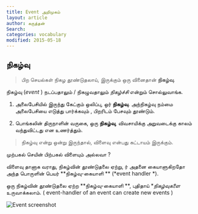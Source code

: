 ```yaml
---
title: Event அறிமுகம்
layout: article 
author: கருத்தன்
Search:  
categories: vocabulary
modified: 2015-05-18
---
```

நிகழ்வு
--

> பிற செயல்கள் நிகழ தூண்டுதலாய்,  இருக்கும் ஒரு வினைதான் **நிகழ்வு**.

நிகழ்வு (*event* ) நடப்பதாலும் / நிகழுவதாலும்  *நிகழ்ச்சி* என்றும் சொல்லுவாங்க.  

1. அலைபேசியில் இருந்து  கேட்கும் ஒலிப்பு,  ஒர்  **நிகழ்வு**.
	  அந்நிகழ்வு நம்மை அலைபேசியை  எடுத்து  பார்க்கவும் , பிறரிடம் பேசவும் தூண்டும்.

2.  பொங்கலின் திருநாளின் வருகை, ஒரு **நிகழ்வு**, விவசாயிக்கு அறுவடைக்கு காலம்
     வந்துவிட்டது என உணர்த்தும்.

> நிகழ்வு என்று ஒன்று இருந்தால், விளைவு என்பது கட்டாயம் இருக்கும்.

முற்பகல் செயின் பிற்பகல் விளையும் அல்லவா ?

விளைவு தானாக வராது,  நிகழ்வின் தூண்டுதலை ஏற்று,  ர்  அதனை கையாளுகிறதோ
அந்த பொருளின் பெயர் **நிகழ்வு-கையாளி ** (*event  handler *).

ஒரு நிகழ்வின் தூண்டுதலை ஏற்ற **நிகழ்வு-கையாளி **, புதிதாய்  **நிகழ்வுகளை* 
உருவாக்கலாம். ( event-handler of an event can create new events )

![Event screenshot](https://flic.kr/p/tb5pec)


